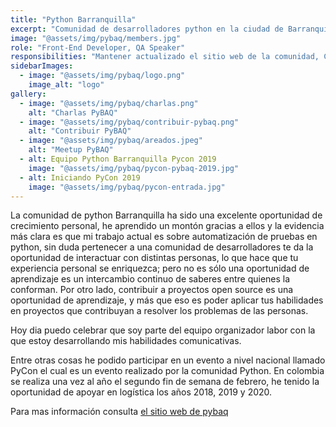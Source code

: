 ```yaml
---
title: "Python Barranquilla"
excerpt: "Comunidad de desarrolladores python en la ciudad de Barranquilla."
image: "@assets/img/pybaq/members.jpg"
role: "Front-End Developer, QA Speaker"
responsibilities: "Mantener actualizado el sitio web de la comunidad, Contribuir con charlas sobre testing"
sidebarImages:
  - image: "@assets/img/pybaq/logo.png"
    image_alt: "logo"
gallery:
  - image: "@assets/img/pybaq/charlas.png"
    alt: "Charlas PyBAQ"
  - image: "@assets/img/pybaq/contribuir-pybaq.png"
    alt: "Contribuir PyBAQ"
  - image: "@assets/img/pybaq/areados.jpeg"
    alt: "Meetup PyBAQ"
  - alt: Equipo Python Barranquilla Pycon 2019
    image: "@assets/img/pybaq/pycon-pybaq-2019.jpg"
  - alt: Iniciando PyCon 2019
    image: "@assets/img/pybaq/pycon-entrada.jpg"
---
```


La comunidad de python Barranquilla ha sido una excelente oportunidad de crecimiento personal, he aprendido un montón gracias a ellos y la evidencia más clara es que mi trabajo actual es sobre automatización de pruebas en python, sin duda pertenecer a una comunidad de desarrolladores te da la oportunidad de interactuar con distintas personas, lo que hace que tu experiencia personal se enriquezca; pero no es sólo una oportunidad de aprendizaje es un intercambio continuo de saberes entre quienes la conforman. Por otro lado, contribuir a proyectos open source es una oportunidad de aprendizaje, y más que eso es poder aplicar tus habilidades en proyectos que contribuyan a resolver los problemas de las personas.

Hoy dia puedo celebrar que soy parte del equipo organizador labor con la que estoy desarrollando mis habilidades comunicativas.

Entre otras cosas he podido participar en un evento a nivel nacional llamado PyCon el cual es un evento realizado por la comunidad Python. En colombia se realiza una vez al año el segundo fin de semana de febrero, he tenido la oportunidad de apoyar en logística los años 2018, 2019 y 2020.

Para mas información consulta [el sitio web de pybaq](https://pybaq.co/)
